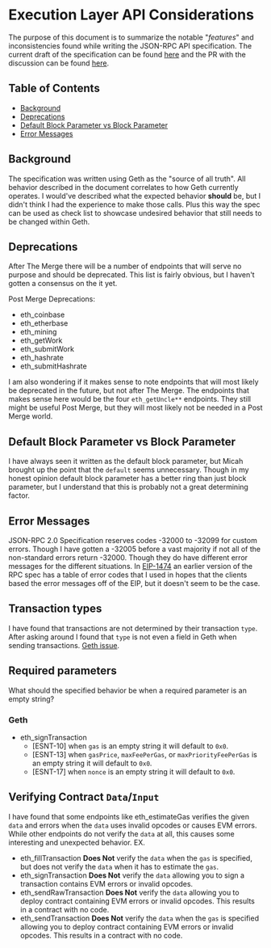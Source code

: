 # Execution Layer API Considerations
The purpose of this document is to summarize the notable "*features*" and inconsistencies found while writing the JSON-RPC API specification. The current draft of the specification can be found [here](https://github.com/DockBoss/execution-apis/blob/main/specs/executionAPISpec.md) and the PR with the discussion can be found [here](https://github.com/ethereum/execution-apis/pull/149).

## Table of Contents
  - [Background](#background)
  - [Deprecations](#deprecations)
  - [Default Block Parameter vs Block Parameter](#default-block-parameter-vs-block-parameter)
  - [Error Messages](#error-messages)
## Background
The specification was written using Geth as the "source of all truth". All behavior described in the document correlates to how Geth currently operates. I would've described what the expected behavior **should** be, but I didn't think I had the experience to make those calls. Plus this way the spec can be used as check list to showcase undesired behavior that still needs to be changed within Geth.
## Deprecations
After The Merge there will be a number of endpoints that will serve no purpose and should be deprecated. This list is fairly obvious, but I haven't gotten a consensus on the it yet.

Post Merge Deprecations:
- eth_coinbase
- eth_etherbase
- eth_mining
- eth_getWork
- eth_submitWork
- eth_hashrate
- eth_submitHashrate

I am also wondering if it makes sense to note endpoints that will most likely be deprecated in the future, but not after The Merge. The endpoints that makes sense here would be the four `eth_getUncle**` endpoints. They still might be useful Post Merge, but they will most likely not be needed in a Post Merge world.
## Default Block Parameter vs Block Parameter
I have always seen it written as the default block parameter, but Micah brought up the point that the `default` seems unnecessary. Though in my honest opinion default block parameter has a better ring than just block parameter, but I understand that this is probably not a great determining factor.
## Error Messages
JSON-RPC 2.0 Specification reserves codes -32000 to -32099 for custom errors. Though I have gotten a -32005 before a vast majority if not all of the non-standard errors return -32000. Though they do have different error messages for the  different situations. In [EIP-1474](https://eips.ethereum.org/EIPS/eip-1474) an earlier version of the RPC spec has a table of error codes that I used in hopes that the clients based the error messages off of the EIP, but it doesn't seem to be the case.
## Transaction types
I have found that transactions are not determined by their transaction `type`. After asking around I found that `type` is not even a field in Geth when sending transactions. [Geth issue](https://github.com/ethereum/go-ethereum/issues/24179).
## Required parameters
What should the specified behavior be when a required parameter is an empty string?
  ### Geth
  * eth_signTransaction
    * [ESNT-10] when `gas` is an empty string it will default to `0x0`.
    * [ESNT-13] when `gasPrice`, `maxFeePerGas`, or `maxPriorityFeePerGas` is an empty string it will default to `0x0`. 
    * [ESNT-17] when `nonce` is an empty string it will default to `0x0`.
## Verifying Contract `Data`/`Input`
I have found that some endpoints like eth_estimateGas verifies the given `data` and errors when the `data` uses invalid opcodes or causes EVM errors. While other endpoints do not verify the `data` at all, this causes some interesting and unexpected behavior.  EX.
* eth_fillTransaction **Does Not** verify the `data` when the `gas` is specified, but does not verify the `data` when it has to estimate the `gas`.
* eth_signTransaction **Does Not** verify the `data` allowing you to sign a transaction contains EVM errors or invalid opcodes.
* eth_sendRawTransaction **Does Not** verify the `data` allowing you to deploy contract containing EVM errors or invalid opcodes. This results in a contract with no code.
* eth_sendTransaction **Does Not** verify the `data` when the `gas` is specified allowing you to deploy contract containing EVM errors or invalid opcodes. This results in a contract with no code.
